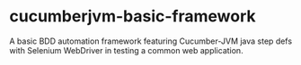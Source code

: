 cucumberjvm-basic-framework
===========================

A basic BDD automation framework featuring Cucumber-JVM java step defs with Selenium WebDriver in testing a common web application.
